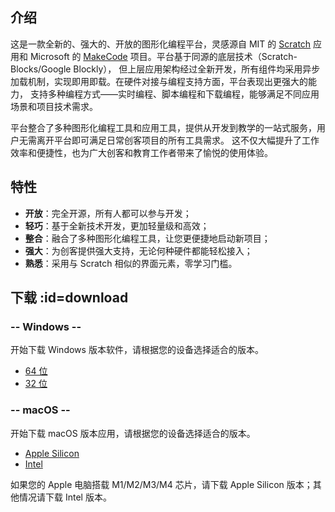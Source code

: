 ## 介绍

这是一款全新的、强大的、开放的图形化编程平台，灵感源自 MIT 的 [Scratch](https://scratch.mit.edu) 应用和 
Microsoft 的 [MakeCode](https://microsoft.com/makecode) 项目。平台基于同源的底层技术（Scratch-Blocks/Google Blockly），
但上层应用架构经过全新开发，所有组件均采用异步加载机制，实现即用即载。在硬件对接与编程支持方面，平台表现出更强大的能力，
支持多种编程方式——实时编程、脚本编程和下载编程，能够满足不同应用场景和项目技术需求。

平台整合了多种图形化编程工具和应用工具，提供从开发到教学的一站式服务，用户无需离开平台即可满足日常创客项目的所有工具需求。
这不仅大幅提升了工作效率和便捷性，也为广大创客和教育工作者带来了愉悦的使用体验。

## 特性

- **开放**：完全开源，所有人都可以参与开发；
- **轻巧**：基于全新技术开发，更加轻量级和高效；
- **整合**：融合了多种图形化编程工具，让您更便捷地启动新项目；
- **强大**：为创客提供强大支持，无论何种硬件都能轻松接入；
- **熟悉**：采用与 Scratch 相似的界面元素，零学习门槛。

## 下载 :id=download

<!-- select:start -->
<!-- select-menu-labels: 操作系统 -->

### -- Windows --

开始下载 Windows 版本软件，请根据您的设备选择适合的版本。

- [64 位](https://github.com/BlockCodeLab/playgrounds-app/releases/download/v1.0.0/BlockCodePlaygrounds-win-x64-1.0.0.zip)
- [32 位](https://github.com/BlockCodeLab/playgrounds-app/releases/download/v1.0.0/BlockCodePlaygrounds-win-ia32-1.0.0.zip)

### -- macOS --

开始下载 macOS 版本应用，请根据您的设备选择适合的版本。

- [Apple Silicon](https://github.com/BlockCodeLab/playgrounds-app/releases/download/v1.0.0/BlockCodePlaygrounds-macos-arm64-1.0.0.zip)
- [Intel](https://github.com/BlockCodeLab/playgrounds-app/releases/download/v1.0.0/BlockCodePlaygrounds-macos-x64-1.0.0.zip)

如果您的 Apple 电脑搭载 M1/M2/M3/M4 芯片，请下载 Apple Silicon 版本；其他情况请下载 Intel 版本。

<!-- select:end -->
